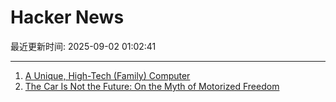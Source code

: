 # Hacker News

最近更新时间: 2025-09-02 01:02:41

--- 
1. [A Unique, High-Tech (Family) Computer](https://nicole.express/2025/a-computer-in-your-home.html) 
2. [The Car Is Not the Future: On the Myth of Motorized Freedom](https://blog.scaramuzza.me/articles/the_car_is_not_the_future.html) 
